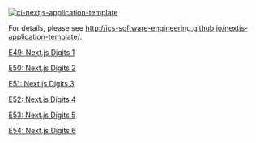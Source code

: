 [![ci-nextjs-application-template](https://github.com/ics-software-engineering/nextjs-application-template/actions/workflows/ci.yml/badge.svg)](https://github.com/ics-software-engineering/nextjs-application-template/actions/workflows/ci.yml)

For details, please see http://ics-software-engineering.github.io/nextjs-application-template/.

[E49: Next.js Digits 1](http://courses.ics.hawaii.edu/ics314s25/morea/nextjs-3/experience-nextjs-digits-1.html)

[E50: Next.js Digits 2](http://courses.ics.hawaii.edu/ics314s25/morea/nextjs-3/experience-nextjs-digits-2.html)

[E51: Next.js Digits 3](http://courses.ics.hawaii.edu/ics314s25/morea/nextjs-3/experience-nextjs-digits-3.html)

[E52: Next.js Digits 4](http://courses.ics.hawaii.edu/ics314s25/morea/nextjs-3/experience-nextjs-digits-4.html)

[E53: Next.js Digits 5](http://courses.ics.hawaii.edu/ics314s25/morea/nextjs-3/experience-nextjs-digits-5.html)

[E54: Next.js Digits 6](http://courses.ics.hawaii.edu/ics314s25/morea/nextjs-3/experience-nextjs-digits-6.html)
